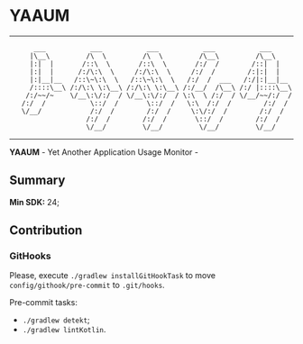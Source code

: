 # YAAUM

---

```
      ___           ___           ___           ___           ___     
     |\__\         /\  \         /\  \         /\__\         /\__\    
     |:|  |       /::\  \       /::\  \       /:/  /        /::|  |   
     |:|  |      /:/\:\  \     /:/\:\  \     /:/  /        /:|:|  |   
     |:|__|__   /::\~\:\  \   /::\~\:\  \   /:/  /  ___   /:/|:|__|__ 
     /::::\__\ /:/\:\ \:\__\ /:/\:\ \:\__\ /:/__/  /\__\ /:/ |::::\__\
    /:/~~/~    \/__\:\/:/  / \/__\:\/:/  / \:\  \ /:/  / \/__/~~/:/  /
   /:/  /           \::/  /       \::/  /   \:\  /:/  /        /:/  / 
   \/__/            /:/  /        /:/  /     \:\/:/  /        /:/  /  
                   /:/  /        /:/  /       \::/  /        /:/  /   
                   \/__/         \/__/         \/__/         \/__/    
```

---

__YAAUM__ - Yet Another Application Usage Monitor -

## Summary

__Min SDK:__ 24;

## Contribution

### GitHooks

Please, execute `./gradlew installGitHookTask` to move `config/githook/pre-commit` to `.git/hooks`.

Pre-commit tasks:


- `./gradlew detekt`;
- `./gradlew lintKotlin`.
